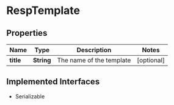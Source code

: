 

# RespTemplate

## Properties

Name | Type | Description | Notes
------------ | ------------- | ------------- | -------------
**title** | **String** | The name of the template |  [optional]


## Implemented Interfaces

* Serializable


